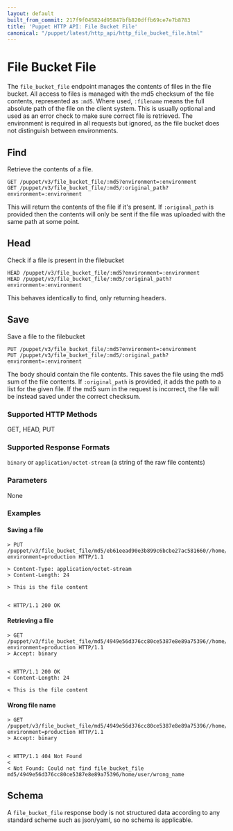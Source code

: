 ```yaml
---
layout: default
built_from_commit: 217f9f045824d95847bfb820dffb69ce7e7b8783
title: 'Puppet HTTP API: File Bucket File'
canonical: "/puppet/latest/http_api/http_file_bucket_file.html"
---
```


File Bucket File
=============

The `file_bucket_file` endpoint manages the contents of files in the
file bucket. All access to files is managed with the md5 checksum of the
file contents, represented as `:md5`. Where used, `:filename` means the
full absolute path of the file on the client system. This is usually
optional and used as an error check to make sure correct file is
retrieved. The environment is required in all requests but ignored, as
the file bucket does not distinguish between environments.

Find
----

Retrieve the contents of a file.

    GET /puppet/v3/file_bucket_file/:md5?environment=:environment
    GET /puppet/v3/file_bucket_file/:md5/:original_path?environment=:environment

This will return the contents of the file if it's present. If
`:original_path` is provided then the contents will only be sent if the
file was uploaded with the same path at some point.

Head
----

Check if a file is present in the filebucket

    HEAD /puppet/v3/file_bucket_file/:md5?environment=:environment
    HEAD /puppet/v3/file_bucket_file/:md5/:original_path?environment=:environment

This behaves identically to find, only returning headers.

Save
----

Save a file to the filebucket

    PUT /puppet/v3/file_bucket_file/:md5?environment=:environment
    PUT /puppet/v3/file_bucket_file/:md5/:original_path?environment=:environment

The body should contain the file contents. This saves the file using the
md5 sum of the file contents. If `:original_path` is provided, it adds
the path to a list for the given file. If the md5 sum in the request is
incorrect, the file will be instead saved under the correct checksum.

### Supported HTTP Methods

GET, HEAD, PUT

### Supported Response Formats

`binary` or `application/octet-stream` (a string of the raw file contents)

### Parameters

None

### Examples

#### Saving a file

    > PUT /puppet/v3/file_bucket_file/md5/eb61eead90e3b899c6bcbe27ac581660//home/user/myfile.txt?environment=production HTTP/1.1

    > Content-Type: application/octet-stream
    > Content-Length: 24

    > This is the file content


    < HTTP/1.1 200 OK

#### Retrieving a file

    > GET /puppet/v3/file_bucket_file/md5/4949e56d376cc80ce5387e8e89a75396//home/user/myfile.txt?environment=production HTTP/1.1
    > Accept: binary


    < HTTP/1.1 200 OK
    < Content-Length: 24

    < This is the file content

#### Wrong file name

    > GET /puppet/v3/file_bucket_file/md5/4949e56d376cc80ce5387e8e89a75396//home/user/wrong_name?environment=production HTTP/1.1
    > Accept: binary


    < HTTP/1.1 404 Not Found
    <
    < Not Found: Could not find file_bucket_file md5/4949e56d376cc80ce5387e8e89a75396/home/user/wrong_name

Schema
------

A `file_bucket_file` response body is not structured data according to any standard scheme such as
json/yaml, so no schema is applicable.
